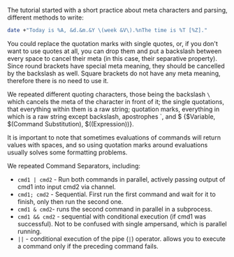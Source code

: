 The tutorial started with a short practice about meta characters and parsing, different methods to write:
```sh
date +"Today is %A, &d.&m.&Y \(week &V\).%nThe time is %T [%Z]."
```
You could replace the quotation marks with single quotes, or, if you don't want to use quotes at all, you can drop them and put a backslash between every space to cancel their meta (in this case, their separative property). Since round brackets have special meta meaning, they should be cancelled by the backslash as well. Square brackets do not have any meta meaning, therefore there is no need to use it.

We repeated different quoting characters, those being the backslash `\` which cancels the meta of the character in front of it; the single quotations, that everything within them is a raw string; quotation marks, everything in which is a raw string except backslash, apostrophes \`, and $ {$Variable, $(Command Substitution), $((Expression))}.

It is important to note that sometimes evaluations of commands will return values with spaces, and so using quotation marks around evaluations usually solves some formatting problems.

We repeated Command Separators, including:
- `cmd1 | cmd2` - Run both commands in parallel, actively passing output of cmd1 into input cmd2 via channel.
- `cmd1; cmd2` - Sequential. First run the first command and wait for it to finish, only then run the second one.
- `cmd1 & cmd2`- runs the second command in parallel in a subprocess.
- `cmd1 && cmd2` - sequential with conditional execution (if cmd1 was successful). Not to be confused with single ampersand, which is parallel running.
- `||` - conditional execution of the pipe (`|`) operator. allows you to execute a command only if the preceding command fails.



